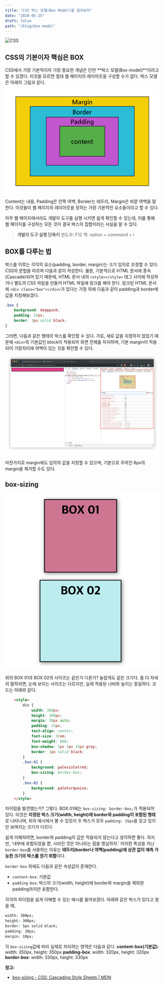 ```yaml
---
title: "CSS 박스 모델(Box Model)을 알아보자"
date: "2020-05-25"
draft: false
path: "/blog/box-model"
---
```


![CSS](https://media.vlpt.us/images/daybreak/post/1c7df7ec-65ee-4617-8b97-31dddd944dc3/css.jpg)

## CSS의 기본이자 핵심은 BOX
CSS에서 가장 기본적이자 가장 중요한 개념은 단연 **박스 모델(Box model)**이라고 할 수 있겠다. 이것을 모르면 절대 웹 페이지의 레이아웃을 구성할 수가 없다. 박스 모델은 아래의 그림과 같다.

![box model](https://github.com/codeAmeba/amebalab/blob/master/src/images/css-box-model.jpg?raw=true)

Content는 내용, Padding은 안쪽 여백, Border는 테두리, Margin은 바깥 여백을 말한다. 이것들이 웹 페이지의 레이아웃을 정하는 가장 기본적인 요소들이라고 할 수 있다. 

아무 웹 페이지에서라도 개발자 도구를 실행 시키면 쉽게 확인할 수 있는데, 이를 통해 웹 페이지를 구성하는 모든 것이 결국 박스의 집합이라는 사실을 알 수 있다.

> **개발자 도구 실행 단축키**
> 윈도우: F12
> 맥: option + command + i


## BOX를 다루는 법
박스를 이루는 각각의 요소(padding, border, margin)는 크기 임의로 조정할 수 있다. CSS의 문법을 따르며 다음과 같이 작성한다. 물론, 기본적으로 HTML 문서에 종속(Cascade)되어 있기 때문에, HTML 문서 내의 `<style></style>` 태그 사이에 작성하거나 별도의 CSS 파일을 만들어 HTML 파일에 링크를 해야 한다. 링크된 HTML 문서에 `<div class="box"></div>`가 있다는 가정 하에 다음과 같이 padding과 border에 값을 지정해보겠다.

```css
.box {
    background: deeppink;
    padding: 15px;
    border: 3px solid black;
}
```

그러면, 다음과 같은 형태의 박스를 확인할 수 있다. 가로, 세로 값을 지정하지 않았기 때문에 `<div>`의 기본값인 block이 적용되어 화면 전체를 차지하며, 기본 margin이 적용되어 가장자리에 여백이 있는 것을 확인할 수 있다.

![box model](https://github.com/codeAmeba/amebalab/blob/master/src/images/class-box-02.jpg?raw=true)

마찬가지로 margin에도 임의의 값을 지정할 수 있으며, 기본으로 주어진 8px의 margin을 제거할 수도 있다.


## box-sizing
![box sizing](https://github.com/codeAmeba/amebalab/blob/master/src/images/box-sizing.jpg?raw=true)

위의 BOX 01과 BOX 02의 사이즈는 같은가 다른가? 놀랍게도 같은 크기다. 좀 더 자세히 말하자면, 눈에 보이는 사이즈는 다르지만, 실제 적용된 너비와 높이는 동일하다. 코드는 아래와 같다.

```html
    <style>
        div {
            width: 300px;
            height: 300px;
            margin: 30px auto;
            padding: 15px;
            text-align: center;
            font-size: 3rem;
            font-weight: 800;
            box-shadow: 3px 3px 15px gray;
            border: 3px solid black;
        }
        .box-01 {
            background: palevioletred;
            box-sizing: border-box;
        }
        .box-02 {
            background: paleturquoise;
        }
    </style>
```

차이점을 발견했는가? 그렇다. BOX 01에는 `box-sizing: border-box;`가 적용되어 있다. 이것은 **지정된 박스 크기(width, height)에 border와 padding이 포함된 형태**로 나타나며, 위의 예시에서 볼 수 있듯이 두 박스가 모두 `padding: 15px`을 갖고 있지만 보여지는 크기가 다르다.

쉽게 이해하려면, border와 padding의 값은 적용되지 않는다고 생각하면 좋다. 하지만, '내부에 포함되었을 뿐, 사라진 것은 아니라는 점을 명심하자.' 이러한 특성을 지닌 `border-box`를 사용하는 이유는 **테두리(border나 여백(padding)에 상관 없이 예측 가능한 크기의 박스를 얻기 위함**이다.

`border-box` 외에도 다음과 같은 속성값이 존재한다.
- `content-box`: 기본값
- `padding-box`: 박스의 크기(width, height)에 border와 margin을 제외한 padding까지만 포함한다.

각각의 차이점을 쉽게 이해할 수 있는 예시를 들어보겠다. 아래와 같은 박스가 있다고 쳤을 때,

```css
width: 300px;
height: 300px;
border: 5px solid black;
padding: 10px;
margin: 10px;
```

각 `box-sizing`값에 따라 실제로 차지하는 영역은 다음과 같다.
**content-box(기본값)**: width: 350px, height: 350px
**padding-box**: width: 320px, height: 320px
**border-box**: width: 330px, height: 330px

**참고:**
- [box-sizing - CSS: Cascading Style Sheets | MDN](https://developer.mozilla.org/ko/docs/Web/CSS/box-sizing)  